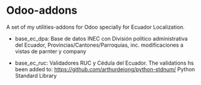 Odoo-addons
===========

A set of my utilities-addons for Odoo specially for Ecuador Localization.

* base_ec_dpa: Base de datos INEC con División político administrativa del Ecuador, Provincias/Cantones/Parroquias, 
  inc. modificaciones a vistas de parnter y company

* base_ec_ruc: Validadores RUC y Cédula del Ecuador.
               The validations hs been added to: https://github.com/arthurdejong/python-stdnum/ Python Standard Library

